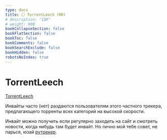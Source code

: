 ```yaml
---
type: docs
title: ⚪️ TorrentLeech (RR)
# description: "IDK"
# weight: 900
bookCollapseSection: false
bookFlatSection: false
bookToc: false
bookComments: false
bookSearchExclude: false
bookHidden: false
robotsNoIndex: true
---
```


# TorrentLeech

[TorrentLeech](https://www.torrentleech.org/?nt)

Инвайты часто (нет) раздаются пользователям этого частного трекера, предлагающего торренты всех категорий на высокой скорости.

Инвайт можно получить если регулярно заходить на сайт и смотреть новости, когда нибудь там будет инвайт. Но лично мой тебе совет, не парься, юзай [рутрекер](../rutracker).

